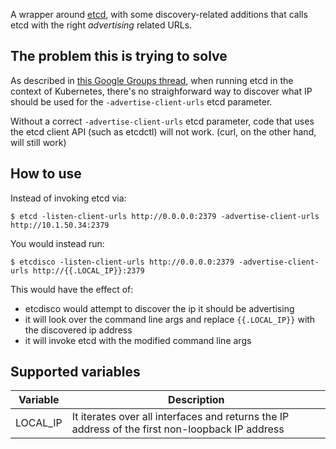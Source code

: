 A wrapper around [etcd](https://github.com/coreos/etcd), with some discovery-related additions that calls etcd with the right *advertising* related URLs.

## The problem this is trying to solve

As described in [this Google Groups thread](https://groups.google.com/d/msg/google-containers/rFIFD6Y0_Ew/GeDa8ZuPWd8J), when running etcd in the context of Kubernetes, there's no straighforward way to discover what IP should be used for the `-advertise-client-urls` etcd parameter.

Without a correct `-advertise-client-urls` etcd parameter, code that uses the etcd client API (such as etcdctl) will not work.  (curl, on the other hand, will still work)

## How to use

Instead of invoking etcd via:

```
$ etcd -listen-client-urls http://0.0.0.0:2379 -advertise-client-urls http://10.1.50.34:2379
```

You would instead run:

```
$ etcdisco -listen-client-urls http://0.0.0.0:2379 -advertise-client-urls http://{{.LOCAL_IP}}:2379
```

This would have the effect of:

* etcdisco would attempt to discover the ip it should be advertising
* it will look over the command line args and replace `{{.LOCAL_IP}}` with the discovered ip address
* it will invoke etcd with the modified command line args


## Supported variables

Variable  | Description
------------- | -------------
LOCAL_IP  | It iterates over all interfaces and returns the IP address of the first non-loopback IP address

